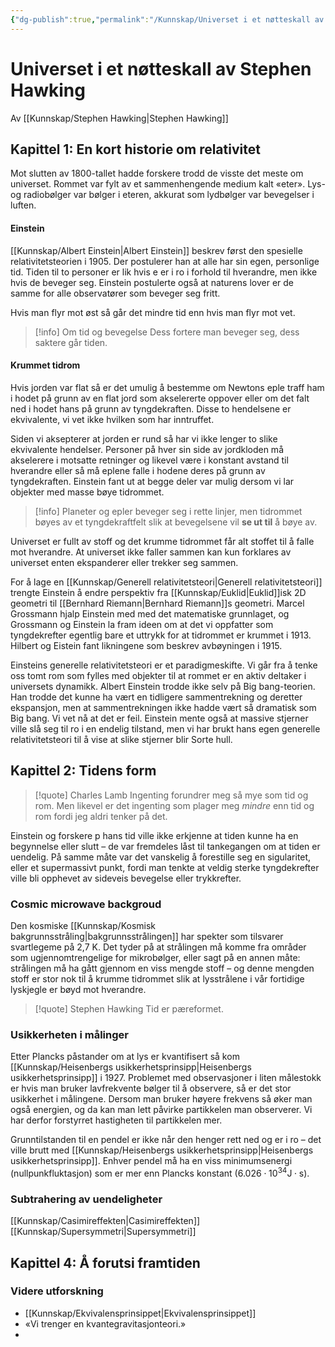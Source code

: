 ```yaml
---
{"dg-publish":true,"permalink":"/Kunnskap/Universet i et nøtteskall av Stephen Hawking/","title":"Universet i et nøtteskall av Stephen Hawking","tags":["bok","fysikk"]}
---
```



# Universet i et nøtteskall av Stephen Hawking
Av [[Kunnskap/Stephen Hawking\|Stephen Hawking]]

## Kapittel 1: En kort historie om relativitet
Mot slutten av 1800-tallet hadde forskere trodd de visste det meste om universet. Rommet var fylt av et sammenhengende medium kalt «eter». Lys- og radiobølger var bølger i eteren, akkurat som lydbølger var bevegelser i luften.

#### Einstein
[[Kunnskap/Albert Einstein\|Albert Einstein]] beskrev først den spesielle relativitetsteorien i 1905. Der postulerer han at alle har sin egen, personlige tid. Tiden til to personer er lik hvis e er i ro i forhold til hverandre, men ikke hvis de beveger seg. Einstein postulerte også at naturens lover er de samme for alle observatører som beveger seg fritt.

Hvis man flyr mot øst så går det mindre tid enn hvis man flyr mot vet. 

>[!info] Om tid og bevegelse
>Dess fortere man beveger seg, dess saktere går tiden.

#### Krummet tidrom
Hvis jorden var flat så er det umulig å bestemme om Newtons eple traff ham i hodet på grunn av en flat jord som akselererte oppover eller om det falt ned i hodet hans på grunn av tyngdekraften. Disse to hendelsene er ekvivalente, vi vet ikke hvilken som har inntruffet.

<style> .container {font-family: sans-serif; text-align: center;} .button-wrapper button {z-index: 1;height: 40px; width: 100px; margin: 10px;padding: 5px;} .excalidraw .App-menu_top .buttonList { display: flex;} .excalidraw-wrapper { height: 800px; margin: 50px; position: relative;} :root[dir="ltr"] .excalidraw .layer-ui__wrapper .zen-mode-transition.App-menu_bottom--transition-left {transform: none;} </style><script src="https://unpkg.com/react@17/umd/react.production.min.js"></script><script src="https://unpkg.com/react-dom@17/umd/react-dom.production.min.js"></script><script type="text/javascript" src="https://unpkg.com/@excalidraw/excalidraw@0/dist/excalidraw.production.min.js"></script><div id="ekvivalensprinsippet-i-generell-releativitetexcalidraw.md1"></div><script>(function(){const InitialData={"type":"excalidraw","version":2,"source":"https://excalidraw.com","elements":[{"id":"K4MtwvYGghZt49QDKwM0c","type":"ellipse","x":-61.475341796875,"y":-104.53482055664062,"width":245.6302490234375,"height":245.6302490234375,"angle":0,"strokeColor":"#000000","backgroundColor":"#4c6ef5","fillStyle":"hachure","strokeWidth":1,"strokeStyle":"solid","roughness":1,"opacity":100,"groupIds":[],"roundness":{"type":2},"seed":575286986,"version":50,"versionNonce":1251236054,"isDeleted":false,"boundElements":null,"updated":1674941370373,"link":null,"locked":false},{"type":"ellipse","version":367,"versionNonce":270554826,"isDeleted":false,"id":"6_W9rJ56vnfAmM7HZF48R","fillStyle":"hachure","strokeWidth":1,"strokeStyle":"solid","roughness":1,"opacity":100,"angle":0,"x":49.53138574593222,"y":-206.34908110887318,"strokeColor":"#343a40","backgroundColor":"#ced4da","width":24.926253940504598,"height":19.133883294120874,"seed":680573642,"groupIds":["EbSKLmVBXJ_XziQJsS0CT"],"roundness":{"type":2},"boundElements":null,"updated":1674941580394,"link":null,"locked":false},{"type":"line","version":382,"versionNonce":1103942358,"isDeleted":false,"id":"4qsdECJV-fBLpsQ-jlg8I","fillStyle":"hachure","strokeWidth":1,"strokeStyle":"solid","roughness":1,"opacity":100,"angle":0,"x":53.92497540644083,"y":-196.30115189371938,"strokeColor":"#343a40","backgroundColor":"#ced4da","width":14.846636106389106,"height":2.717689461741227,"seed":553832842,"groupIds":["EbSKLmVBXJ_XziQJsS0CT"],"roundness":{"type":2},"boundElements":null,"updated":1674941580394,"link":null,"locked":false,"startBinding":null,"endBinding":null,"lastCommittedPoint":null,"startArrowhead":null,"endArrowhead":null,"points":[[0,0],[7.498810579038766,2.717689461741227],[14.846636106389106,0.1006559331876403]]},{"type":"line","version":565,"versionNonce":742321546,"isDeleted":false,"id":"wSRam7yFf3pxbpRKxagSw","fillStyle":"hachure","strokeWidth":1,"strokeStyle":"solid","roughness":1,"opacity":100,"angle":0,"x":56.55843845389069,"y":-199.17872022725237,"strokeColor":"#343a40","backgroundColor":"#ced4da","width":2.1816675844824256,"height":1.0665879131749298,"seed":1485049930,"groupIds":["EbSKLmVBXJ_XziQJsS0CT"],"roundness":{"type":2},"boundElements":null,"updated":1674941580394,"link":null,"locked":false,"startBinding":null,"endBinding":null,"lastCommittedPoint":null,"startArrowhead":null,"endArrowhead":null,"points":[[0,0],[1.396653763950892,-1.003139692420541],[2.1816675844824256,0.06344822075438898]]},{"type":"line","version":600,"versionNonce":1838680086,"isDeleted":false,"id":"j2MUvmKC1rIYl0Tzy0YcO","fillStyle":"hachure","strokeWidth":1,"strokeStyle":"solid","roughness":1,"opacity":100,"angle":0,"x":63.549294704446,"y":-199.1394373775093,"strokeColor":"#343a40","backgroundColor":"#ced4da","width":2.1816675844824256,"height":1.0665879131749298,"seed":1928296202,"groupIds":["EbSKLmVBXJ_XziQJsS0CT"],"roundness":{"type":2},"boundElements":null,"updated":1674941580394,"link":null,"locked":false,"startBinding":null,"endBinding":null,"lastCommittedPoint":null,"startArrowhead":null,"endArrowhead":null,"points":[[0,0],[1.396653763950892,-1.003139692420541],[2.1816675844824256,0.06344822075438898]]},{"type":"line","version":419,"versionNonce":1574743114,"isDeleted":false,"id":"ZFrWKiMhbNjH_YrSJ21pI","fillStyle":"hachure","strokeWidth":1,"strokeStyle":"solid","roughness":1,"opacity":100,"angle":0,"x":57.9511827843658,"y":-182.36041227457733,"strokeColor":"#343a40","backgroundColor":"#ced4da","width":30.347532322777024,"height":8.50536069565957,"seed":1623197130,"groupIds":["EbSKLmVBXJ_XziQJsS0CT"],"roundness":{"type":2},"boundElements":null,"updated":1674941580394,"link":null,"locked":false,"startBinding":null,"endBinding":null,"lastCommittedPoint":null,"startArrowhead":null,"endArrowhead":null,"points":[[0,0],[-15.853188526823812,3.724241882175943],[-30.347532322777024,8.50536069565957]]},{"type":"line","version":391,"versionNonce":2093651286,"isDeleted":false,"id":"CuHlCl3VOlPtNmRBqEjse","fillStyle":"hachure","strokeWidth":1,"strokeStyle":"solid","roughness":1,"opacity":100,"angle":0,"x":63.43688852253507,"y":-183.1153283177638,"strokeColor":"#343a40","backgroundColor":"#ced4da","width":31.354082439397843,"height":8.15306838522368,"seed":1259388042,"groupIds":["EbSKLmVBXJ_XziQJsS0CT"],"roundness":{"type":2},"boundElements":null,"updated":1674941580394,"link":null,"locked":false,"startBinding":null,"endBinding":null,"lastCommittedPoint":null,"startArrowhead":null,"endArrowhead":null,"points":[[0,0],[16.004171274698322,3.019654957490253],[31.354082439397843,8.15306838522368]]},{"type":"line","version":390,"versionNonce":2060751626,"isDeleted":false,"id":"UQ3k8MDcEi-NZ7-Qh_gHj","fillStyle":"hachure","strokeWidth":1,"strokeStyle":"solid","roughness":1,"opacity":100,"angle":0,"x":61.423783681665796,"y":-179.79370786452452,"strokeColor":"#343a40","backgroundColor":"#ced4da","width":0.6039309914980426,"height":42.57713720442644,"seed":2140969802,"groupIds":["EbSKLmVBXJ_XziQJsS0CT"],"roundness":{"type":2},"boundElements":null,"updated":1674941580394,"link":null,"locked":false,"startBinding":null,"endBinding":null,"lastCommittedPoint":null,"startArrowhead":null,"endArrowhead":null,"points":[[0,0],[-0.6039309914980426,18.47022205537741],[-0.3019654957490213,42.57713720442644]]},{"type":"line","version":381,"versionNonce":951679638,"isDeleted":false,"id":"tNYB-UMGnvYO_XCY2XyVk","fillStyle":"hachure","strokeWidth":1,"strokeStyle":"solid","roughness":1,"opacity":100,"angle":0,"x":57.649214984802896,"y":-133.69363949239045,"strokeColor":"#343a40","backgroundColor":"#ced4da","width":12.481238955083775,"height":0.10065593318764031,"seed":1555997194,"groupIds":["EbSKLmVBXJ_XziQJsS0CT"],"roundness":{"type":2},"boundElements":null,"updated":1674941580394,"link":null,"locked":false,"startBinding":null,"endBinding":null,"lastCommittedPoint":null,"startArrowhead":null,"endArrowhead":null,"points":[[0,0],[-12.481238955083775,-0.10065593318764031]]},{"type":"line","version":367,"versionNonce":1705091530,"isDeleted":false,"id":"xM26fNo9pQTPlCoNHtRNR","fillStyle":"hachure","strokeWidth":1,"strokeStyle":"solid","roughness":1,"opacity":100,"angle":0,"x":63.03426939741223,"y":-133.84462224026498,"strokeColor":"#343a40","backgroundColor":"#ced4da","width":12.984516317208076,"height":0.15098274787451949,"seed":1030869194,"groupIds":["EbSKLmVBXJ_XziQJsS0CT"],"roundness":{"type":2},"boundElements":null,"updated":1674941580394,"link":null,"locked":false,"startBinding":null,"endBinding":null,"lastCommittedPoint":null,"startArrowhead":null,"endArrowhead":null,"points":[[0,0],[12.984516317208076,-0.15098274787451949]]},{"type":"ellipse","version":557,"versionNonce":2014951382,"isDeleted":false,"id":"2VqDko0Bbt5xcMxf_eiPc","fillStyle":"hachure","strokeWidth":1,"strokeStyle":"solid","roughness":1,"opacity":100,"angle":4.71238898038469,"x":-165.71424037735736,"y":2.3868884225703653,"strokeColor":"#343a40","backgroundColor":"#ced4da","width":24.926253940504598,"height":19.133883294120874,"seed":22203530,"groupIds":["_7vkO6t3_Mli0RS4TMVtw"],"roundness":{"type":2},"boundElements":null,"updated":1674941580394,"link":null,"locked":false},{"type":"line","version":572,"versionNonce":2036258954,"isDeleted":false,"id":"td0jM_z-FTOv_rpFUcLZY","fillStyle":"hachure","strokeWidth":1,"strokeStyle":"solid","roughness":1,"opacity":100,"angle":4.71238898038469,"x":-158.53974747292708,"y":11.38700549342036,"strokeColor":"#343a40","backgroundColor":"#ced4da","width":14.846636106389106,"height":2.717689461741227,"seed":1125952330,"groupIds":["_7vkO6t3_Mli0RS4TMVtw"],"roundness":{"type":2},"boundElements":null,"updated":1674941580394,"link":null,"locked":false,"startBinding":null,"endBinding":null,"lastCommittedPoint":null,"startArrowhead":null,"endArrowhead":null,"points":[[0,0],[7.498810579038766,2.717689461741227],[14.846636106389106,0.1006559331876403]]},{"type":"line","version":755,"versionNonce":1929399574,"isDeleted":false,"id":"soGfc2pkohxe3Lqi6fN5a","fillStyle":"hachure","strokeWidth":1,"strokeStyle":"solid","roughness":1,"opacity":100,"angle":4.71238898038469,"x":-156.66328286898562,"y":15.795543715914455,"strokeColor":"#343a40","backgroundColor":"#ced4da","width":2.1816675844824256,"height":1.0665879131749298,"seed":1438429706,"groupIds":["_7vkO6t3_Mli0RS4TMVtw"],"roundness":{"type":2},"boundElements":null,"updated":1674941580394,"link":null,"locked":false,"startBinding":null,"endBinding":null,"lastCommittedPoint":null,"startArrowhead":null,"endArrowhead":null,"points":[[0,0],[1.396653763950892,-1.003139692420541],[2.1816675844824256,0.06344822075438898]]},{"type":"line","version":790,"versionNonce":1975990090,"isDeleted":false,"id":"pzTyOw7F9DELpXEKFJ6Pz","fillStyle":"hachure","strokeWidth":1,"strokeStyle":"solid","roughness":1,"opacity":100,"angle":4.71238898038469,"x":-156.35075241708566,"y":9.558655837770528,"strokeColor":"#343a40","backgroundColor":"#ced4da","width":2.1816675844824256,"height":1.0665879131749298,"seed":204333258,"groupIds":["_7vkO6t3_Mli0RS4TMVtw"],"roundness":{"type":2},"boundElements":null,"updated":1674941580394,"link":null,"locked":false,"startBinding":null,"endBinding":null,"lastCommittedPoint":null,"startArrowhead":null,"endArrowhead":null,"points":[[0,0],[1.396653763950892,-1.003139692420541],[2.1816675844824256,0.06344822075438898]]},{"type":"line","version":609,"versionNonce":383924822,"isDeleted":false,"id":"vKHYWh_MTfCveKneIAzKL","fillStyle":"hachure","strokeWidth":1,"strokeStyle":"solid","roughness":1,"opacity":100,"angle":4.71238898038469,"x":-119.64694172993461,"y":26.87848672065152,"strokeColor":"#343a40","backgroundColor":"#ced4da","width":30.347532322777024,"height":8.50536069565957,"seed":571160458,"groupIds":["_7vkO6t3_Mli0RS4TMVtw"],"roundness":{"type":2},"boundElements":null,"updated":1674941580394,"link":null,"locked":false,"startBinding":null,"endBinding":null,"lastCommittedPoint":null,"startArrowhead":null,"endArrowhead":null,"points":[[0,0],[-15.853188526823812,3.724241882175943],[-30.347532322777024,8.50536069565957]]},{"type":"line","version":581,"versionNonce":1798684170,"isDeleted":false,"id":"gEpKVsv2tKdPu2gjB0UbI","fillStyle":"hachure","strokeWidth":1,"strokeStyle":"solid","roughness":1,"opacity":100,"angle":4.71238898038469,"x":-150.99001534256672,"y":-8.81913738768002,"strokeColor":"#343a40","backgroundColor":"#ced4da","width":31.354082439397843,"height":8.15306838522368,"seed":663729738,"groupIds":["_7vkO6t3_Mli0RS4TMVtw"],"roundness":{"type":2},"boundElements":null,"updated":1674941580394,"link":null,"locked":false,"startBinding":null,"endBinding":null,"lastCommittedPoint":null,"startArrowhead":null,"endArrowhead":null,"points":[[0,0],[16.004171274698322,3.019654957490253],[31.354082439397843,8.15306838522368]]},{"type":"line","version":580,"versionNonce":1519681430,"isDeleted":false,"id":"Levz0b-eKhcFtyDVHNpHh","fillStyle":"hachure","strokeWidth":1,"strokeStyle":"solid","roughness":1,"opacity":100,"angle":4.71238898038469,"x":-115.52151418801236,"y":-8.27393909460665,"strokeColor":"#343a40","backgroundColor":"#ced4da","width":0.6039309914980426,"height":42.57713720442644,"seed":1838570762,"groupIds":["_7vkO6t3_Mli0RS4TMVtw"],"roundness":{"type":2},"boundElements":null,"updated":1674941580394,"link":null,"locked":false,"startBinding":null,"endBinding":null,"lastCommittedPoint":null,"startArrowhead":null,"endArrowhead":null,"points":[[0,0],[-0.6039309914980426,18.47022205537741],[-0.3019654957490213,42.57713720442644]]},{"type":"line","version":571,"versionNonce":648375498,"isDeleted":false,"id":"ccOzdZRoIwLtyriOH4p3T","fillStyle":"hachure","strokeWidth":1,"strokeStyle":"solid","roughness":1,"opacity":100,"angle":4.71238898038469,"x":-84.0921175408778,"y":21.973220712308997,"strokeColor":"#343a40","backgroundColor":"#ced4da","width":12.481238955083775,"height":0.10065593318764031,"seed":1905929162,"groupIds":["_7vkO6t3_Mli0RS4TMVtw"],"roundness":{"type":2},"boundElements":null,"updated":1674941580394,"link":null,"locked":false,"startBinding":null,"endBinding":null,"lastCommittedPoint":null,"startArrowhead":null,"endArrowhead":null,"points":[[0,0],[-12.481238955083775,-0.10065593318764031]]},{"type":"line","version":557,"versionNonce":306978006,"isDeleted":false,"id":"PSxsWcRaiFLaFdQ_1Cvhy","fillStyle":"hachure","strokeWidth":1,"strokeStyle":"solid","roughness":1,"opacity":100,"angle":4.71238898038469,"x":-95.99055417260244,"y":5.048208958141105,"strokeColor":"#343a40","backgroundColor":"#ced4da","width":12.984516317208076,"height":0.15098274787451949,"seed":1236673162,"groupIds":["_7vkO6t3_Mli0RS4TMVtw"],"roundness":{"type":2},"boundElements":null,"updated":1674941580395,"link":null,"locked":false,"startBinding":null,"endBinding":null,"lastCommittedPoint":null,"startArrowhead":null,"endArrowhead":null,"points":[[0,0],[12.984516317208076,-0.15098274787451949]]},{"type":"ellipse","version":707,"versionNonce":498156426,"isDeleted":false,"id":"ypuw1bTnvqh0e3F1ix0YU","fillStyle":"hachure","strokeWidth":1,"strokeStyle":"solid","roughness":1,"opacity":100,"angle":3.141592653589793,"x":47.89474551150847,"y":225.48969228023492,"strokeColor":"#343a40","backgroundColor":"#ced4da","width":24.926253940504598,"height":19.133883294120874,"seed":167588682,"groupIds":["U-S6pvhhDI0z0fEV27tib"],"roundness":{"type":2},"boundElements":null,"updated":1674941580395,"link":null,"locked":false},{"type":"line","version":722,"versionNonce":1134432790,"isDeleted":false,"id":"fGDMRIS511ES9zsufy22R","fillStyle":"hachure","strokeWidth":1,"strokeStyle":"solid","roughness":1,"opacity":100,"angle":3.141592653589793,"x":54.02142627163503,"y":231.70890610716327,"strokeColor":"#343a40","backgroundColor":"#ced4da","width":14.846636106389106,"height":2.717689461741227,"seed":2135702026,"groupIds":["U-S6pvhhDI0z0fEV27tib"],"roundness":{"type":2},"boundElements":null,"updated":1674941580395,"link":null,"locked":false,"startBinding":null,"endBinding":null,"lastCommittedPoint":null,"startArrowhead":null,"endArrowhead":null,"points":[[0,0],[7.498810579038766,2.717689461741227],[14.846636106389106,0.1006559331876403]]},{"type":"line","version":905,"versionNonce":1519665738,"isDeleted":false,"id":"bgY0MC9sQ6j6m0LGrmqOu","fillStyle":"hachure","strokeWidth":1,"strokeStyle":"solid","roughness":1,"opacity":100,"angle":3.141592653589793,"x":63.18399743160347,"y":236.87444277316564,"strokeColor":"#343a40","backgroundColor":"#ced4da","width":2.1816675844824256,"height":1.0665879131749298,"seed":1787586762,"groupIds":["U-S6pvhhDI0z0fEV27tib"],"roundness":{"type":2},"boundElements":null,"updated":1674941580395,"link":null,"locked":false,"startBinding":null,"endBinding":null,"lastCommittedPoint":null,"startArrowhead":null,"endArrowhead":null,"points":[[0,0],[1.396653763950892,-1.003139692420541],[2.1816675844824256,0.06344822075438898]]},{"type":"line","version":940,"versionNonce":2038390614,"isDeleted":false,"id":"OAikP_eV6MpkKFQxkOjF5","fillStyle":"hachure","strokeWidth":1,"strokeStyle":"solid","roughness":1,"opacity":100,"angle":3.141592653589793,"x":57.22035715561657,"y":237.31588069367714,"strokeColor":"#343a40","backgroundColor":"#ced4da","width":2.1816675844824256,"height":1.0665879131749298,"seed":1129889674,"groupIds":["U-S6pvhhDI0z0fEV27tib"],"roundness":{"type":2},"boundElements":null,"updated":1674941580395,"link":null,"locked":false,"startBinding":null,"endBinding":null,"lastCommittedPoint":null,"startArrowhead":null,"endArrowhead":null,"points":[[0,0],[1.396653763950892,-1.003139692420541],[2.1816675844824256,0.06344822075438898]]},{"type":"line","version":708,"versionNonce":1747544330,"isDeleted":false,"id":"cHJHBZhfb8EU1HjS6p0Cd","fillStyle":"hachure","strokeWidth":1,"strokeStyle":"solid","roughness":1,"opacity":100,"angle":3.141592653589793,"x":94.46497362271595,"y":212.33378896932697,"strokeColor":"#343a40","backgroundColor":"#ced4da","width":30.347532322777024,"height":8.50536069565957,"seed":1441545802,"groupIds":["U-S6pvhhDI0z0fEV27tib"],"roundness":{"type":2},"boundElements":null,"updated":1674941580395,"link":null,"locked":false,"startBinding":null,"endBinding":null,"lastCommittedPoint":null,"startArrowhead":null,"endArrowhead":null,"points":[[0,0],[-15.853188526823812,3.724241882175943],[-30.347532322777024,8.50536069565957]]},{"type":"line","version":695,"versionNonce":407176342,"isDeleted":false,"id":"3-IREOOuEpOK-Gjs95fGN","fillStyle":"hachure","strokeWidth":1,"strokeStyle":"solid","roughness":1,"opacity":100,"angle":3.141592653589793,"x":28.179191944939014,"y":213.46494421179693,"strokeColor":"#343a40","backgroundColor":"#ced4da","width":31.354082439397843,"height":8.15306838522368,"seed":790750474,"groupIds":["U-S6pvhhDI0z0fEV27tib"],"roundness":{"type":2},"boundElements":null,"updated":1674941580395,"link":null,"locked":false,"startBinding":null,"endBinding":null,"lastCommittedPoint":null,"startArrowhead":null,"endArrowhead":null,"points":[[0,0],[16.004171274698322,3.019654957490253],[31.354082439397843,8.15306838522368]]},{"type":"line","version":679,"versionNonce":1038858186,"isDeleted":false,"id":"6-5nhLU8jiaVBR2ALNgIs","fillStyle":"hachure","strokeWidth":1,"strokeStyle":"solid","roughness":1,"opacity":100,"angle":3.141592653589793,"x":60.87127093932742,"y":176.5285365094467,"strokeColor":"#343a40","backgroundColor":"#ced4da","width":0.6039309914980426,"height":42.57713720442644,"seed":141865930,"groupIds":["U-S6pvhhDI0z0fEV27tib"],"roundness":{"type":2},"boundElements":null,"updated":1674941580395,"link":null,"locked":false,"startBinding":null,"endBinding":null,"lastCommittedPoint":null,"startArrowhead":null,"endArrowhead":null,"points":[[0,0],[-0.6039309914980426,18.47022205537741],[-0.3019654957490213,42.57713720442644]]},{"type":"line","version":715,"versionNonce":832831958,"isDeleted":false,"id":"Bf3lrggrqtv1KaFfNPAA0","fillStyle":"hachure","strokeWidth":1,"strokeStyle":"solid","roughness":1,"opacity":100,"angle":3.141592653589793,"x":76.447759021243,"y":171.57173097236506,"strokeColor":"#343a40","backgroundColor":"#ced4da","width":12.481238955083775,"height":0.10065593318764031,"seed":872393354,"groupIds":["U-S6pvhhDI0z0fEV27tib"],"roundness":{"type":2},"boundElements":null,"updated":1674941580395,"link":null,"locked":false,"startBinding":null,"endBinding":null,"lastCommittedPoint":null,"startArrowhead":null,"endArrowhead":null,"points":[[0,0],[-12.481238955083775,-0.10065593318764031]]},{"type":"line","version":707,"versionNonce":737554058,"isDeleted":false,"id":"6fzR4KRPv-r_ZqryLcW-j","fillStyle":"hachure","strokeWidth":1,"strokeStyle":"solid","roughness":1,"opacity":100,"angle":3.141592653589793,"x":47.7752933832251,"y":171.93021026253123,"strokeColor":"#343a40","backgroundColor":"#ced4da","width":12.984516317208076,"height":0.15098274787451949,"seed":142461258,"groupIds":["U-S6pvhhDI0z0fEV27tib"],"roundness":{"type":2},"boundElements":null,"updated":1674941580395,"link":null,"locked":false,"startBinding":null,"endBinding":null,"lastCommittedPoint":null,"startArrowhead":null,"endArrowhead":null,"points":[[0,0],[12.984516317208076,-0.15098274787451949]]},{"type":"ellipse","version":861,"versionNonce":1488017174,"isDeleted":false,"id":"LxTVYNBExkBXRzd0lsvdB","fillStyle":"hachure","strokeWidth":1,"strokeStyle":"solid","roughness":1,"opacity":100,"angle":7.853981633974483,"x":270.7728179238602,"y":9.335418305431197,"strokeColor":"#343a40","backgroundColor":"#ced4da","width":24.926253940504598,"height":19.133883294120874,"seed":437962634,"groupIds":["_MUU4bwWE8LvMnra1hZXa"],"roundness":{"type":2},"boundElements":null,"updated":1674941580395,"link":null,"locked":false},{"type":"line","version":875,"versionNonce":1191431498,"isDeleted":false,"id":"ESfO-WinCSM1AB_-a5SXK","fillStyle":"hachure","strokeWidth":1,"strokeStyle":"solid","roughness":1,"opacity":100,"angle":7.853981633974483,"x":274.11859544006506,"y":16.602444276663277,"strokeColor":"#343a40","backgroundColor":"#ced4da","width":14.846636106389106,"height":2.717689461741227,"seed":1065274902,"groupIds":["_MUU4bwWE8LvMnra1hZXa"],"roundness":{"type":2},"boundElements":null,"updated":1674941580395,"link":null,"locked":false,"startBinding":null,"endBinding":null,"lastCommittedPoint":null,"startArrowhead":null,"endArrowhead":null,"points":[[0,0],[7.498810579038766,2.717689461741227],[14.846636106389106,0.1006559331876403]]},{"type":"line","version":1059,"versionNonce":1977746518,"isDeleted":false,"id":"-Viun7XrItD10ltEXdcaE","fillStyle":"hachure","strokeWidth":1,"strokeStyle":"solid","roughness":1,"opacity":100,"angle":7.853981633974483,"x":284.03816504354177,"y":14.481874386638623,"strokeColor":"#343a40","backgroundColor":"#ced4da","width":2.1816675844824256,"height":1.0665879131749298,"seed":388843082,"groupIds":["_MUU4bwWE8LvMnra1hZXa"],"roundness":{"type":2},"boundElements":null,"updated":1674941580395,"link":null,"locked":false,"startBinding":null,"endBinding":null,"lastCommittedPoint":null,"startArrowhead":null,"endArrowhead":null,"points":[[0,0],[1.396653763950892,-1.003139692420541],[2.1816675844824256,0.06344822075438898]]},{"type":"line","version":1093,"versionNonce":1416598538,"isDeleted":false,"id":"gNfN0Q35vVHAgl_yjMQoo","fillStyle":"hachure","strokeWidth":1,"strokeStyle":"solid","roughness":1,"opacity":100,"angle":7.853981633974483,"x":284.7528505662103,"y":21.19948303503702,"strokeColor":"#343a40","backgroundColor":"#ced4da","width":2.1816675844824256,"height":1.0665879131749298,"seed":837327702,"groupIds":["_MUU4bwWE8LvMnra1hZXa"],"roundness":{"type":2},"boundElements":null,"updated":1674941580395,"link":null,"locked":false,"startBinding":null,"endBinding":null,"lastCommittedPoint":null,"startArrowhead":null,"endArrowhead":null,"points":[[0,0],[1.396653763950892,-1.003139692420541],[2.1816675844824256,0.06344822075438898]]},{"type":"line","version":852,"versionNonce":453708182,"isDeleted":false,"id":"mmhaR7QUNtWcR40HCe-iW","fillStyle":"hachure","strokeWidth":1,"strokeStyle":"solid","roughness":1,"opacity":100,"angle":7.853981633974483,"x":279.695544426079,"y":-4.32341446926117,"strokeColor":"#343a40","backgroundColor":"#ced4da","width":30.347532322777024,"height":8.50536069565957,"seed":855764234,"groupIds":["_MUU4bwWE8LvMnra1hZXa"],"roundness":{"type":2},"boundElements":null,"updated":1674941580395,"link":null,"locked":false,"startBinding":null,"endBinding":null,"lastCommittedPoint":null,"startArrowhead":null,"endArrowhead":null,"points":[[0,0],[-15.853188526823812,3.724241882175943],[-30.347532322777024,8.50536069565957]]},{"type":"line","version":814,"versionNonce":909411018,"isDeleted":false,"id":"2sVR532oFyGbRrpkHkC99","fillStyle":"hachure","strokeWidth":1,"strokeStyle":"solid","roughness":1,"opacity":100,"angle":7.853981633974483,"x":250.2385420991035,"y":31.75044883835357,"strokeColor":"#343a40","backgroundColor":"#ced4da","width":31.354082439397843,"height":8.15306838522368,"seed":1747370134,"groupIds":["_MUU4bwWE8LvMnra1hZXa"],"roundness":{"type":2},"boundElements":null,"updated":1674941580395,"link":null,"locked":false,"startBinding":null,"endBinding":null,"lastCommittedPoint":null,"startArrowhead":null,"endArrowhead":null,"points":[[0,0],[16.004171274698322,3.019654957490253],[31.354082439397843,8.15306838522368]]},{"type":"line","version":817,"versionNonce":1466001110,"isDeleted":false,"id":"2lqq8vjvL39yQjqStODYN","fillStyle":"hachure","strokeWidth":1,"strokeStyle":"solid","roughness":1,"opacity":100,"angle":7.853981633974483,"x":245.44901509806832,"y":-2.409536703830536,"strokeColor":"#343a40","backgroundColor":"#ced4da","width":0.6039309914980426,"height":42.57713720442644,"seed":588495818,"groupIds":["_MUU4bwWE8LvMnra1hZXa"],"roundness":{"type":2},"boundElements":null,"updated":1674941580395,"link":null,"locked":false,"startBinding":null,"endBinding":null,"lastCommittedPoint":null,"startArrowhead":null,"endArrowhead":null,"points":[[0,0],[-0.6039309914980426,18.47022205537741],[-0.3019654957490213,42.57713720442644]]},{"type":"line","version":869,"versionNonce":1458411914,"isDeleted":false,"id":"LecBiUgob_sM_DmLqRLZM","fillStyle":"hachure","strokeWidth":1,"strokeStyle":"solid","roughness":1,"opacity":100,"angle":7.853981633974483,"x":225.82153783598704,"y":8.486566324307233,"strokeColor":"#343a40","backgroundColor":"#ced4da","width":12.481238955083775,"height":0.10065593318764031,"seed":367934934,"groupIds":["_MUU4bwWE8LvMnra1hZXa"],"roundness":{"type":2},"boundElements":null,"updated":1674941580395,"link":null,"locked":false,"startBinding":null,"endBinding":null,"lastCommittedPoint":null,"startArrowhead":null,"endArrowhead":null,"points":[[0,0],[-12.481238955083775,-0.10065593318764031]]},{"type":"line","version":862,"versionNonce":192551958,"isDeleted":false,"id":"2rQukIhdB4HLwxX-BtgnY","fillStyle":"hachure","strokeWidth":1,"strokeStyle":"solid","roughness":1,"opacity":100,"angle":7.853981633974483,"x":214.43256324230333,"y":25.61907462076649,"strokeColor":"#343a40","backgroundColor":"#ced4da","width":12.984516317208076,"height":0.15098274787451949,"seed":897430154,"groupIds":["_MUU4bwWE8LvMnra1hZXa"],"roundness":{"type":2},"boundElements":null,"updated":1674941580395,"link":null,"locked":false,"startBinding":null,"endBinding":null,"lastCommittedPoint":null,"startArrowhead":null,"endArrowhead":null,"points":[[0,0],[12.984516317208076,-0.15098274787451949]]},{"id":"-IZifkNmopN6YMp5DlXrR","type":"arrow","x":136.08447265625,"y":-118.52789306640625,"width":0,"height":106.71405029296875,"angle":0,"strokeColor":"#862e9c","backgroundColor":"#4c6ef5","fillStyle":"hachure","strokeWidth":2,"strokeStyle":"solid","roughness":1,"opacity":100,"groupIds":[],"roundness":{"type":2},"seed":1385800278,"version":44,"versionNonce":1997067786,"isDeleted":false,"boundElements":null,"updated":1674941492851,"link":null,"locked":false,"points":[[0,0],[0,-106.71405029296875]],"lastCommittedPoint":null,"startBinding":null,"endBinding":null,"startArrowhead":null,"endArrowhead":"arrow"},{"id":"vB-I3Wf-2x0RZmjVimz_E","type":"arrow","x":-96.8922119140625,"y":-32.26654052734375,"width":105.2864990234375,"height":0,"angle":0,"strokeColor":"#862e9c","backgroundColor":"#4c6ef5","fillStyle":"hachure","strokeWidth":2,"strokeStyle":"solid","roughness":1,"opacity":100,"groupIds":[],"roundness":{"type":2},"seed":562212054,"version":186,"versionNonce":733428234,"isDeleted":false,"boundElements":null,"updated":1674941507705,"link":null,"locked":false,"points":[[0,0],[-105.2864990234375,0]],"lastCommittedPoint":null,"startBinding":null,"endBinding":null,"startArrowhead":null,"endArrowhead":"arrow"},{"id":"Cy_dE2RGr7g_7OAkAhGZb","type":"arrow","x":217.6505126953125,"y":-30.42288208007813,"width":106.6844482421875,"height":0,"angle":0,"strokeColor":"#862e9c","backgroundColor":"#4c6ef5","fillStyle":"hachure","strokeWidth":2,"strokeStyle":"solid","roughness":1,"opacity":100,"groupIds":[],"roundness":{"type":2},"seed":1598400214,"version":211,"versionNonce":590316630,"isDeleted":false,"boundElements":null,"updated":1674941512272,"link":null,"locked":false,"points":[[0,0],[106.6844482421875,0]],"lastCommittedPoint":null,"startBinding":null,"endBinding":null,"startArrowhead":null,"endArrowhead":"arrow"},{"id":"jF4b2HBxD8USbQsQcXqOw","type":"arrow","x":6.052368164062506,"y":167.66384887695312,"width":7.105427357601002e-15,"height":115.74105834960938,"angle":0,"strokeColor":"#862e9c","backgroundColor":"#4c6ef5","fillStyle":"hachure","strokeWidth":2,"strokeStyle":"solid","roughness":1,"opacity":100,"groupIds":[],"roundness":{"type":2},"seed":1151631510,"version":262,"versionNonce":24185610,"isDeleted":false,"boundElements":null,"updated":1674941502571,"link":null,"locked":false,"points":[[0,0],[-7.105427357601002e-15,115.74105834960938]],"lastCommittedPoint":null,"startBinding":null,"endBinding":null,"startArrowhead":null,"endArrowhead":"arrow"},{"id":"2X_yltVo2hfF1_JI6BGIp","type":"line","x":-253.88629150390625,"y":-139.24557797023033,"width":168.0447998046875,"height":58.74448075790175,"angle":0,"strokeColor":"#495057","backgroundColor":"#ced4da","fillStyle":"solid","strokeWidth":2,"strokeStyle":"solid","roughness":1,"opacity":100,"groupIds":[],"roundness":null,"seed":1118341526,"version":305,"versionNonce":1465932310,"isDeleted":false,"boundElements":null,"updated":1674941560007,"link":null,"locked":false,"points":[[0,-23.50857242039467],[168.0447998046875,-22.42898115616076],[137.01385498046875,-81.1734619140625],[25.85382080078126,-80.75556960494623],[0,-23.50857242039467\|0,-23.50857242039467],[168.0447998046875,-22.42898115616076],[137.01385498046875,-81.1734619140625],[25.85382080078126,-80.75556960494623],[0,-23.50857242039467]],"lastCommittedPoint":[-1.0361328125,-2.563079833984375],"startBinding":null,"endBinding":null,"startArrowhead":null,"endArrowhead":null},{"type":"ellipse","version":447,"versionNonce":1654213514,"isDeleted":false,"id":"Qrn5rmGS7rjGVLnJ8T6oM","fillStyle":"hachure","strokeWidth":1,"strokeStyle":"solid","roughness":1,"opacity":100,"angle":0,"x":-183.7971054650053,"y":-266.2508145073107,"strokeColor":"#364fc7","backgroundColor":"#ced4da","width":24.926253940504598,"height":19.133883294120874,"seed":103715850,"groupIds":["avLE4xwXRoU3GHTwimoCe"],"roundness":{"type":2},"boundElements":null,"updated":1674941582741,"link":null,"locked":false},{"type":"line","version":462,"versionNonce":656050710,"isDeleted":false,"id":"DgKl0hkNlevU31tdUfwJ8","fillStyle":"hachure","strokeWidth":1,"strokeStyle":"solid","roughness":1,"opacity":100,"angle":0,"x":-179.4035158044967,"y":-256.2028852921569,"strokeColor":"#364fc7","backgroundColor":"#ced4da","width":14.846636106389106,"height":2.717689461741227,"seed":1477673674,"groupIds":["avLE4xwXRoU3GHTwimoCe"],"roundness":{"type":2},"boundElements":null,"updated":1674941582741,"link":null,"locked":false,"startBinding":null,"endBinding":null,"lastCommittedPoint":null,"startArrowhead":null,"endArrowhead":null,"points":[[0,0],[7.498810579038766,2.717689461741227],[14.846636106389106,0.1006559331876403]]},{"type":"line","version":645,"versionNonce":1429949002,"isDeleted":false,"id":"wr05YYGJPKJg8VkDWHyHA","fillStyle":"hachure","strokeWidth":1,"strokeStyle":"solid","roughness":1,"opacity":100,"angle":0,"x":-176.7700527570468,"y":-259.08045362568987,"strokeColor":"#364fc7","backgroundColor":"#ced4da","width":2.1816675844824256,"height":1.0665879131749298,"seed":1693227402,"groupIds":["avLE4xwXRoU3GHTwimoCe"],"roundness":{"type":2},"boundElements":null,"updated":1674941582741,"link":null,"locked":false,"startBinding":null,"endBinding":null,"lastCommittedPoint":null,"startArrowhead":null,"endArrowhead":null,"points":[[0,0],[1.396653763950892,-1.003139692420541],[2.1816675844824256,0.06344822075438898]]},{"type":"line","version":680,"versionNonce":648861526,"isDeleted":false,"id":"hLMl2U0yH2qycsyzOHsjq","fillStyle":"hachure","strokeWidth":1,"strokeStyle":"solid","roughness":1,"opacity":100,"angle":0,"x":-169.7791965064915,"y":-259.0411707759468,"strokeColor":"#364fc7","backgroundColor":"#ced4da","width":2.1816675844824256,"height":1.0665879131749298,"seed":200595530,"groupIds":["avLE4xwXRoU3GHTwimoCe"],"roundness":{"type":2},"boundElements":null,"updated":1674941582741,"link":null,"locked":false,"startBinding":null,"endBinding":null,"lastCommittedPoint":null,"startArrowhead":null,"endArrowhead":null,"points":[[0,0],[1.396653763950892,-1.003139692420541],[2.1816675844824256,0.06344822075438898]]},{"type":"line","version":499,"versionNonce":145715466,"isDeleted":false,"id":"Enh31VpiJuvfLKZqGON80","fillStyle":"hachure","strokeWidth":1,"strokeStyle":"solid","roughness":1,"opacity":100,"angle":0,"x":-175.37730842657172,"y":-242.26214567301483,"strokeColor":"#364fc7","backgroundColor":"#ced4da","width":30.347532322777024,"height":8.50536069565957,"seed":218578698,"groupIds":["avLE4xwXRoU3GHTwimoCe"],"roundness":{"type":2},"boundElements":null,"updated":1674941582741,"link":null,"locked":false,"startBinding":null,"endBinding":null,"lastCommittedPoint":null,"startArrowhead":null,"endArrowhead":null,"points":[[0,0],[-15.853188526823812,3.724241882175943],[-30.347532322777024,8.50536069565957]]},{"type":"line","version":471,"versionNonce":822312086,"isDeleted":false,"id":"CSPK3PPEM7k757pFWRjwv","fillStyle":"hachure","strokeWidth":1,"strokeStyle":"solid","roughness":1,"opacity":100,"angle":0,"x":-169.89160268840243,"y":-243.0170617162013,"strokeColor":"#364fc7","backgroundColor":"#ced4da","width":31.354082439397843,"height":8.15306838522368,"seed":1956564426,"groupIds":["avLE4xwXRoU3GHTwimoCe"],"roundness":{"type":2},"boundElements":null,"updated":1674941582741,"link":null,"locked":false,"startBinding":null,"endBinding":null,"lastCommittedPoint":null,"startArrowhead":null,"endArrowhead":null,"points":[[0,0],[16.004171274698322,3.019654957490253],[31.354082439397843,8.15306838522368]]},{"type":"line","version":470,"versionNonce":1886437322,"isDeleted":false,"id":"7TmIiT10i_S9evvaOyOXK","fillStyle":"hachure","strokeWidth":1,"strokeStyle":"solid","roughness":1,"opacity":100,"angle":0,"x":-171.90470752927172,"y":-239.69544126296202,"strokeColor":"#364fc7","backgroundColor":"#ced4da","width":0.6039309914980426,"height":42.57713720442644,"seed":131499146,"groupIds":["avLE4xwXRoU3GHTwimoCe"],"roundness":{"type":2},"boundElements":null,"updated":1674941582741,"link":null,"locked":false,"startBinding":null,"endBinding":null,"lastCommittedPoint":null,"startArrowhead":null,"endArrowhead":null,"points":[[0,0],[-0.6039309914980426,18.47022205537741],[-0.3019654957490213,42.57713720442644]]},{"type":"line","version":461,"versionNonce":466844118,"isDeleted":false,"id":"YzmnJAA5gobQCvB-1PgbX","fillStyle":"hachure","strokeWidth":1,"strokeStyle":"solid","roughness":1,"opacity":100,"angle":0,"x":-175.67927622613462,"y":-193.59537289082795,"strokeColor":"#364fc7","backgroundColor":"#ced4da","width":12.481238955083775,"height":0.10065593318764031,"seed":812213066,"groupIds":["avLE4xwXRoU3GHTwimoCe"],"roundness":{"type":2},"boundElements":null,"updated":1674941582741,"link":null,"locked":false,"startBinding":null,"endBinding":null,"lastCommittedPoint":null,"startArrowhead":null,"endArrowhead":null,"points":[[0,0],[-12.481238955083775,-0.10065593318764031]]},{"type":"line","version":447,"versionNonce":1486501514,"isDeleted":false,"id":"sI1rxtL5sQfYVOCxbhS1X","fillStyle":"hachure","strokeWidth":1,"strokeStyle":"solid","roughness":1,"opacity":100,"angle":0,"x":-170.29422181352527,"y":-193.74635563870248,"strokeColor":"#364fc7","backgroundColor":"#ced4da","width":12.984516317208076,"height":0.15098274787451949,"seed":1756523018,"groupIds":["avLE4xwXRoU3GHTwimoCe"],"roundness":{"type":2},"boundElements":null,"updated":1674941582741,"link":null,"locked":false,"startBinding":null,"endBinding":null,"lastCommittedPoint":null,"startArrowhead":null,"endArrowhead":null,"points":[[0,0],[12.984516317208076,-0.15098274787451949]]},{"id":"4L_Fr5Y2AMGlf2PVZXTpx","type":"arrow","x":-221.778076171875,"y":-210.65573120117188,"width":0,"height":52.168243408203125,"angle":0,"strokeColor":"#364fc7","backgroundColor":"#ced4da","fillStyle":"solid","strokeWidth":2,"strokeStyle":"solid","roughness":1,"opacity":100,"groupIds":[],"roundness":null,"seed":1063056394,"version":67,"versionNonce":673425814,"isDeleted":false,"boundElements":null,"updated":1674941589358,"link":null,"locked":false,"points":[[0,0],[0,-52.168243408203125]],"lastCommittedPoint":null,"startBinding":null,"endBinding":null,"startArrowhead":null,"endArrowhead":"arrow"},{"id":"-dNJsoROOiBD0zns2w5Oq","type":"arrow","x":-238.14483642578125,"y":-172.94134521484375,"width":0,"height":52.168243408203125,"angle":0,"strokeColor":"#364fc7","backgroundColor":"#ced4da","fillStyle":"solid","strokeWidth":2,"strokeStyle":"solid","roughness":1,"opacity":100,"groupIds":[],"roundness":null,"seed":1010532310,"version":107,"versionNonce":1461555338,"isDeleted":false,"boundElements":null,"updated":1674941590576,"link":null,"locked":false,"points":[[0,0],[0,-52.168243408203125]],"lastCommittedPoint":null,"startBinding":null,"endBinding":null,"startArrowhead":null,"endArrowhead":"arrow"},{"id":"WOjo2Bpg1BofZ9qWLr9Li","type":"arrow","x":-125.2135009765625,"y":-212.58547973632812,"width":0,"height":52.168243408203125,"angle":0,"strokeColor":"#364fc7","backgroundColor":"#ced4da","fillStyle":"solid","strokeWidth":2,"strokeStyle":"solid","roughness":1,"opacity":100,"groupIds":[],"roundness":null,"seed":369298646,"version":176,"versionNonce":153179018,"isDeleted":false,"boundElements":null,"updated":1674941592391,"link":null,"locked":false,"points":[[0,0],[0,-52.168243408203125]],"lastCommittedPoint":null,"startBinding":null,"endBinding":null,"startArrowhead":null,"endArrowhead":"arrow"},{"id":"urIYe26zDPo9jckfP_MqT","type":"arrow","x":-107.09246826171875,"y":-174.50625610351562,"width":0,"height":52.168243408203125,"angle":0,"strokeColor":"#364fc7","backgroundColor":"#ced4da","fillStyle":"solid","strokeWidth":2,"strokeStyle":"solid","roughness":1,"opacity":100,"groupIds":[],"roundness":null,"seed":1043451670,"version":226,"versionNonce":252489046,"isDeleted":false,"boundElements":null,"updated":1674941593524,"link":null,"locked":false,"points":[[0,0],[0,-52.168243408203125]],"lastCommittedPoint":null,"startBinding":null,"endBinding":null,"startArrowhead":null,"endArrowhead":"arrow"}],"appState":{"theme":"light","viewBackgroundColor":"#ffffff","currentItemStrokeColor":"#364fc7","currentItemBackgroundColor":"#ced4da","currentItemFillStyle":"solid","currentItemStrokeWidth":2,"currentItemStrokeStyle":"solid","currentItemRoughness":1,"currentItemOpacity":100,"currentItemFontFamily":1,"currentItemFontSize":20,"currentItemTextAlign":"left","currentItemStartArrowhead":null,"currentItemEndArrowhead":"arrow","scrollX":511,"scrollY":360.9765625,"zoom":{"value":1},"currentItemRoundness":"sharp","gridSize":null,"colorPalette":{},"previousGridSize":null},"files":{}};InitialData.scrollToContent=true;App=()=>{const e=React.useRef(null),t=React.useRef(null),[n,i]=React.useState({width:void 0,height:void 0});return React.useEffect(()=>{i({width:t.current.getBoundingClientRect().width,height:t.current.getBoundingClientRect().height});const e=()=>{i({width:t.current.getBoundingClientRect().width,height:t.current.getBoundingClientRect().height})};return window.addEventListener("resize",e),()=>window.removeEventListener("resize",e)},[t]),React.createElement(React.Fragment,null,React.createElement("div",{className:"excalidraw-wrapper",ref:t},React.createElement(ExcalidrawLib.Excalidraw,{ref:e,width:n.width,height:n.height,initialData:InitialData,viewModeEnabled:!0,zenModeEnabled:!0,gridModeEnabled:!1})))},excalidrawWrapper=document.getElementById("ekvivalensprinsippet-i-generell-releativitetexcalidraw.md1");ReactDOM.render(React.createElement(App),excalidrawWrapper);})();</script>

Siden vi aksepterer at jorden er rund så har vi ikke lenger to slike ekvivalente hendelser. Personer på hver sin side av jordkloden må akselerere i motsatte retninger og likevel være i konstant avstand til hverandre eller så må eplene falle i hodene deres på grunn av tyngdekraften. Einstein fant ut at begge deler var mulig dersom vi lar objekter med masse bøye tidrommet. 

>[!info]
>Planeter og epler beveger seg i rette linjer, men tidrommet bøyes av et tyngdekraftfelt slik at bevegelsene vil **se ut til** å bøye av.
> 
Universet er fullt av stoff og det krumme tidrommet får alt stoffet til å falle mot hverandre. At universet ikke faller sammen kan kun forklares av universet enten ekspanderer eller trekker seg sammen.

For å lage en [[Kunnskap/Generell relativitetsteori\|Generell relativitetsteori]] trengte Einstein å endre perspektiv fra [[Kunnskap/Euklid\|Euklid]]isk 2D geometri til [[Bernhard Riemann\|Bernhard Riemann]]s geometri. Marcel Grossmann hjalp Einstein med med det matematiske grunnlaget, og Grossmann og Einstein la fram ideen om at det vi oppfatter som tyngdekrefter egentlig bare et uttrykk for at tidrommet er krummet i 1913. Hilbert og Eistein fant likningene som beskrev avbøyningen i 1915.

Einsteins generelle relativitetsteori er et paradigmeskifte. Vi går fra å tenke oss tomt rom som fylles med objekter til at rommet er en aktiv deltaker i universets dynamikk.
Albert Einstein trodde ikke selv på Big bang-teorien. Han trodde det kunne ha vært en tidligere sammentrekning og deretter ekspansjon, men at sammentrekningen ikke hadde vært så dramatisk som Big bang. Vi vet nå at det er feil. Einstein mente også at massive stjerner ville slå seg til ro i en endelig tilstand, men vi har brukt hans egen generelle relativitetsteori til å vise at slike stjerner blir Sorte hull.

## Kapittel 2: Tidens form
>[!quote] Charles Lamb
>Ingenting forundrer meg så mye som tid og rom. Men likevel er det ingenting som plager meg *mindre* enn tid og rom fordi jeg aldri tenker på det.

Einstein og forskere p hans tid ville ikke erkjenne at tiden kunne ha en begynnelse eller slutt – de var fremdeles låst til tankegangen om at tiden er uendelig. På samme måte var det vanskelig å forestille seg en sigularitet, eller et supermassivt punkt, fordi man tenkte at veldig sterke tyngdekrefter ville bli opphevet av sideveis bevegelse eller trykkrefter.

### Cosmic microwave backgroud
Den kosmiske [[Kunnskap/Kosmisk bakgrunnsstråling\|bakgrunnsstrålingen]] har spekter som tilsvarer svartlegeme på 2,7 K. Det tyder på at strålingen må komme fra områder som ugjennomtrengelige for mikrobølger, eller sagt på en annen måte: strålingen må ha gått gjennom en viss mengde stoff – og denne mengden stoff er stor nok til å krumme tidrommet slik at lysstrålene i vår fortidige lyskjegle er bøyd mot hverandre.
> [!quote] Stephen Hawking
> Tid er pæreformet.

### Usikkerheten i målinger
Etter Plancks påstander om at lys er kvantifisert så kom [[Kunnskap/Heisenbergs usikkerhetsprinsipp\|Heisenbergs usikkerhetsprinsipp]] i 1927. Problemet med observasjoner i liten målestokk er hvis man bruker lavfrekvente bølger til å observere, så er det stor usikkerhet i målingene. Dersom man bruker høyere frekvens så øker man også energien, og da kan man lett påvirke partikkelen man observerer. Vi har derfor forstyrret hastigheten til partikkelen mer.

Grunntilstanden til en pendel er ikke når den henger rett ned og er i ro – det ville brutt med [[Kunnskap/Heisenbergs usikkerhetsprinsipp\|Heisenbergs usikkerhetsprinsipp]]. Enhver pendel må ha en viss minimumsenergi (nullpunkfluktasjon) som er mer enn Plancks konstant ($6.026 \cdot 10^{34} \mathrm{J\cdot s}$).

### Subtrahering av uendeligheter
[[Kunnskap/Casimireffekten\|Casimireffekten]]
[[Kunnskap/Supersymmetri\|Supersymmetri]]
## Kapittel 4: Å forutsi framtiden

### Videre utforskning
- [[Kunnskap/Ekvivalensprinsippet\|Ekvivalensprinsippet]]
- «Vi trenger en kvantegravitasjonteori.»
- 
